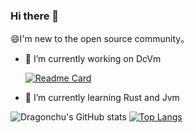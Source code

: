 ### Hi there 👋

😄I'm new to the open source community。

<!--
**Dragonchu/Dragonchu** is a ✨ _special_ ✨ repository because its `README.md` (this file) appears on your GitHub profile.

Here are some ideas to get you started:
-->

- 🔭 I’m currently working on DcVm
  
  [![Readme Card](https://github-readme-stats.vercel.app/api/pin/?username=Dragonchu&repo=DcVm)](https://github.com/Dragonchu/DcVm)
  
- 🌱 I’m currently learning Rust and Jvm

![Dragonchu's GitHub stats](https://github-readme-stats.vercel.app/api?username=Dragonchu&show_icons=true&count_private=true)
[![Top Langs](https://github-readme-stats.vercel.app/api/top-langs/?username=Dragonchu&exclude_repo=MyTwitter,littleScheduler,MyTwitterPHP,Dragonchu.github.io&layout=compact)](https://github.com/anuraghazra/github-readme-stats)
